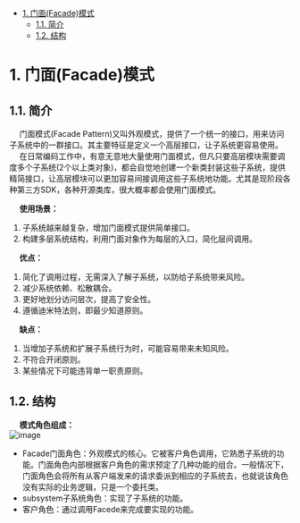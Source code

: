
<!-- TOC -->

- [1. 门面(Facade)模式](#1-门面facade模式)
    - [1.1. 简介](#11-简介)
    - [1.2. 结构](#12-结构)

<!-- /TOC -->


# 1. 门面(Facade)模式  
## 1.1. 简介
&emsp; 门面模式(Facade Pattern)又叫外观模式，提供了一个统一的接口，用来访问子系统中的一群接口。其主要特征是定义一个高层接口，让子系统更容易使用。  
&emsp; 在日常编码工作中，有意无意地大量使用门面模式，但凡只要高层模块需要调度多个子系统(2个以上类对象)，都会自觉地创建一个新类封装这些子系统，提供精简接口，让高层模块可以更加容易间接调用这些子系统地功能。尤其是现阶段各种第三方SDK，各种开源类库，很大概率都会使用门面模式。  

&emsp; **使用场景：**  
1. 子系统越来越复杂，增加门面模式提供简单接口。  
2. 构建多层系统结构，利用门面对象作为每层的入口，简化层间调用。  

&emsp; **优点：**
1. 简化了调用过程，无需深入了解子系统，以防给子系统带来风险。
2. 减少系统依赖、松散耦合。
3. 更好地划分访问层次，提高了安全性。
4. 遵循迪米特法则，即最少知道原则。

&emsp; **缺点：**
1. 当增加子系统和扩展子系统行为时，可能容易带来未知风险。  
2. 不符合开闭原则。  
3. 某些情况下可能违背单一职责原则。  

## 1.2. 结构  
&emsp; **模式角色组成：**  
![image](https://gitee.com/wt1814/pic-host/raw/master/images/java/design/design-12.png)  

* Facade门面角色：外观模式的核心。它被客户角色调用，它熟悉子系统的功能。门面角色内部根据客户角色的需求预定了几种功能的组合。一般情况下，门面角色会将所有从客户端发来的请求委派到相应的子系统去，也就说该角色没有实际的业务逻辑，只是一个委托类。  
* subsystem子系统角色：实现了子系统的功能。  
* 客户角色：通过调用Facede来完成要实现的功能。  

